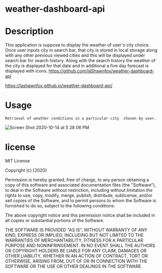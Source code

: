 # weather-dashboard-api

# Description 
   This application is suppose to display the weather of user's city choice. Once user inputs city in search bar, that city is stored in local storage along with any other previous viewed cities and this will be displayed under search bar for search history. Along with the search history the weather of the city is displayed for that date and in additional a five day forecast is displayed with icons. 
   https://github.com/laShawnfox/weather-dashboard-api
  
   https://lashawnfox.github.io/weather-dashboard-api/

 # Usage
    Retrieval of weather conditions in a particular city  chosen by user. 

![Screen Shot 2020-10-14 at 5 28 06 PM](https://user-images.githubusercontent.com/68311688/96048010-033fa600-0e44-11eb-9339-450d5df400f7.png)

# license
MIT License

Copyright (c) [2020] 

Permission is hereby granted, free of charge, to any person obtaining a copy of this software and associated documentation files (the "Software"), to deal in the Software without restriction, including without limitation the rights to use, copy, modify, merge, publish, distribute, sublicense, and/or sell copies of the Software, and to permit persons to whom the Software is furnished to do so, subject to the following conditions:

The above copyright notice and this permission notice shall be included in all copies or substantial portions of the Software.

THE SOFTWARE IS PROVIDED "AS IS", WITHOUT WARRANTY OF ANY KIND, EXPRESS OR IMPLIED, INCLUDING BUT NOT LIMITED TO THE WARRANTIES OF MERCHANTABILITY, FITNESS FOR A PARTICULAR PURPOSE AND NONINFRINGEMENT. IN NO EVENT SHALL THE AUTHORS OR COPYRIGHT HOLDERS BE LIABLE FOR ANY CLAIM, DAMAGES OR OTHER LIABILITY, WHETHER IN AN ACTION OF CONTRACT, TORT OR OTHERWISE, ARISING FROM, OUT OF OR IN CONNECTION WITH THE SOFTWARE OR THE USE OR OTHER DEALINGS IN THE SOFTWARE.
